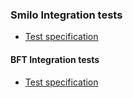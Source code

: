 ### Smilo Integration tests

* [Test specification](https://github.com/smilofoundation/regression/wiki/BFT-Test-Specification)

#### BFT Integration tests

* [Test specification](https://github.com/smilofoundation/regression/wiki/BFT-on-Smilo-Test-Specification)
